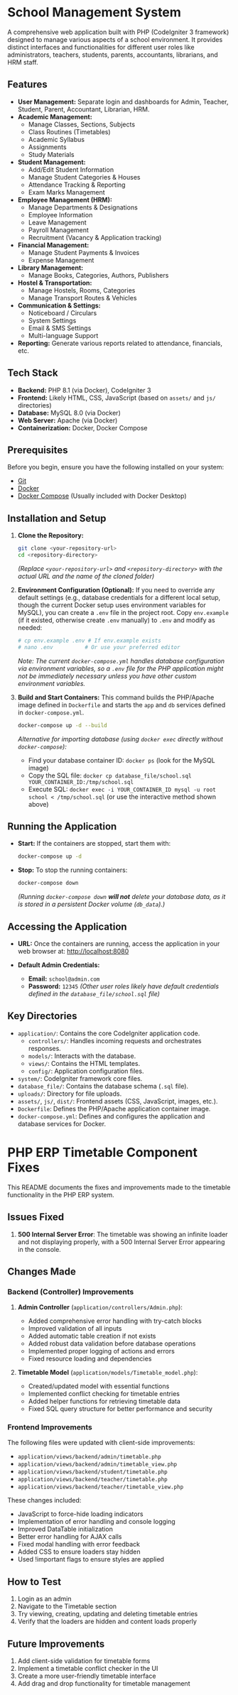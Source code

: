 # School Management System

A comprehensive web application built with PHP (CodeIgniter 3 framework) designed to manage various aspects of a school environment. It provides distinct interfaces and functionalities for different user roles like administrators, teachers, students, parents, accountants, librarians, and HRM staff.

## Features

*   **User Management:** Separate login and dashboards for Admin, Teacher, Student, Parent, Accountant, Librarian, HRM.
*   **Academic Management:**
    *   Manage Classes, Sections, Subjects
    *   Class Routines (Timetables)
    *   Academic Syllabus
    *   Assignments
    *   Study Materials
*   **Student Management:**
    *   Add/Edit Student Information
    *   Manage Student Categories & Houses
    *   Attendance Tracking & Reporting
    *   Exam Marks Management
*   **Employee Management (HRM):**
    *   Manage Departments & Designations
    *   Employee Information
    *   Leave Management
    *   Payroll Management
    *   Recruitment (Vacancy & Application tracking)
*   **Financial Management:**
    *   Manage Student Payments & Invoices
    *   Expense Management
*   **Library Management:**
    *   Manage Books, Categories, Authors, Publishers
*   **Hostel & Transportation:**
    *   Manage Hostels, Rooms, Categories
    *   Manage Transport Routes & Vehicles
*   **Communication & Settings:**
    *   Noticeboard / Circulars
    *   System Settings
    *   Email & SMS Settings
    *   Multi-language Support
*   **Reporting:** Generate various reports related to attendance, financials, etc.

## Tech Stack

*   **Backend:** PHP 8.1 (via Docker), CodeIgniter 3
*   **Frontend:** Likely HTML, CSS, JavaScript (based on `assets/` and `js/` directories)
*   **Database:** MySQL 8.0 (via Docker)
*   **Web Server:** Apache (via Docker)
*   **Containerization:** Docker, Docker Compose

## Prerequisites

Before you begin, ensure you have the following installed on your system:

*   [Git](https://git-scm.com/)
*   [Docker](https://www.docker.com/get-started)
*   [Docker Compose](https://docs.docker.com/compose/install/) (Usually included with Docker Desktop)

## Installation and Setup

1.  **Clone the Repository:**
    ```bash
    git clone <your-repository-url>
    cd <repository-directory>
    ```
    *(Replace `<your-repository-url>` and `<repository-directory>` with the actual URL and the name of the cloned folder)*

2.  **Environment Configuration (Optional):**
    If you need to override any default settings (e.g., database credentials for a different local setup, though the current Docker setup uses environment variables for MySQL), you can create a `.env` file in the project root.
    Copy `env.example` (if it existed, otherwise create `.env` manually) to `.env` and modify as needed:
    ```bash
    # cp env.example .env # If env.example exists
    # nano .env          # Or use your preferred editor
    ```
    *Note: The current `docker-compose.yml` handles database configuration via environment variables, so a `.env` file for the PHP application might not be immediately necessary unless you have other custom environment variables.*

3.  **Build and Start Containers:**
    This command builds the PHP/Apache image defined in `Dockerfile` and starts the `app` and `db` services defined in `docker-compose.yml`.
    ```bash
    docker-compose up -d --build
    ```

    *Alternative for importing database (using `docker exec` directly without `docker-compose`):*
    *   Find your database container ID: `docker ps` (look for the MySQL image)
    *   Copy the SQL file: `docker cp database_file/school.sql YOUR_CONTAINER_ID:/tmp/school.sql`
    *   Execute SQL: `docker exec -i YOUR_CONTAINER_ID mysql -u root school < /tmp/school.sql` (or use the interactive method shown above)

## Running the Application

*   **Start:** If the containers are stopped, start them with:
    ```bash
    docker-compose up -d
    ```
*   **Stop:** To stop the running containers:
    ```bash
    docker-compose down
    ```
    *(Running `docker-compose down` **will not** delete your database data, as it is stored in a persistent Docker volume (`db_data`).)*

## Accessing the Application

*   **URL:** Once the containers are running, access the application in your web browser at:
    [http://localhost:8080](http://localhost:8080)

*   **Default Admin Credentials:**
    *   **Email:** `school@admin.com`
    *   **Password:** `12345`
    *(Other user roles likely have default credentials defined in the `database_file/school.sql` file)*

## Key Directories

*   `application/`: Contains the core CodeIgniter application code.
    *   `controllers/`: Handles incoming requests and orchestrates responses.
    *   `models/`: Interacts with the database.
    *   `views/`: Contains the HTML templates.
    *   `config/`: Application configuration files.
*   `system/`: CodeIgniter framework core files.
*   `database_file/`: Contains the database schema (`.sql` file).
*   `uploads/`: Directory for file uploads.
*   `assets/`, `js/`, `dist/`: Frontend assets (CSS, JavaScript, images, etc.).
*   `Dockerfile`: Defines the PHP/Apache application container image.
*   `docker-compose.yml`: Defines and configures the application and database services for Docker.

# PHP ERP Timetable Component Fixes

This README documents the fixes and improvements made to the timetable functionality in the PHP ERP system.

## Issues Fixed

1. **500 Internal Server Error**: The timetable was showing an infinite loader and not displaying properly, with a 500 Internal Server Error appearing in the console.

## Changes Made

### Backend (Controller) Improvements

1. **Admin Controller** (`application/controllers/Admin.php`):
   - Added comprehensive error handling with try-catch blocks
   - Improved validation of all inputs
   - Added automatic table creation if not exists
   - Added robust data validation before database operations
   - Implemented proper logging of actions and errors
   - Fixed resource loading and dependencies

2. **Timetable Model** (`application/models/Timetable_model.php`):
   - Created/updated model with essential functions
   - Implemented conflict checking for timetable entries
   - Added helper functions for retrieving timetable data
   - Fixed SQL query structure for better performance and security

### Frontend Improvements

The following files were updated with client-side improvements:
- `application/views/backend/admin/timetable.php`
- `application/views/backend/admin/timetable_view.php`
- `application/views/backend/student/timetable.php`
- `application/views/backend/teacher/timetable.php`
- `application/views/backend/teacher/timetable_view.php`

These changes included:
- JavaScript to force-hide loading indicators
- Implementation of error handling and console logging
- Improved DataTable initialization
- Better error handling for AJAX calls
- Fixed modal handling with error feedback
- Added CSS to ensure loaders stay hidden
- Used !important flags to ensure styles are applied

## How to Test

1. Login as an admin
2. Navigate to the Timetable section
3. Try viewing, creating, updating and deleting timetable entries
4. Verify that the loaders are hidden and content loads properly

## Future Improvements

1. Add client-side validation for timetable forms
2. Implement a timetable conflict checker in the UI
3. Create a more user-friendly timetable interface
4. Add drag and drop functionality for timetable management 